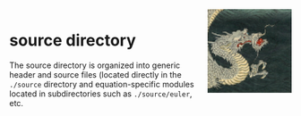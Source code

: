 <img align="right" height="150" src="../doc/logo.png">

source directory
================

The source directory is organized into generic header and source files
(located directly in the `./source` directory and equation-specific modules
located in subdirectories such as `./source/euler`, etc.
